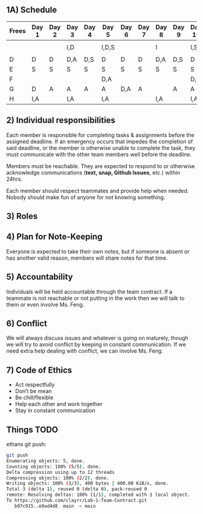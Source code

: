 ## 1A) Schedule

| Frees | Day 1 | Day 2 | Day 3 | Day 4 | Day 5 | Day 6 | Day 7 | Day 8 | Day 9 | Day 10 |
|-------|-------|-------|-------|-------|-------|-------|-------|-------|-------|--------|
|       |       |       |       |       |       |       |       |       |       |        |
|       |       |       | I,D   |       | I,D,S |       |       | I     |       | I,S    |
|       |       |       |       |       |       |       |       |       |       |        |
| D     | D     | D     | D,A   | D,S   | D     | D     | D     | D,A   | D,S   | D      |
| E     | S     | S     | S     | S     | S     | S     | S     | S     | S     | S      |
| F     |       |       |       |       | D,A   |       |       |       |       | D,A    |
| G     | D     | A     | A     | A     | A     | D,A   | A     |       | A     | A      |
| H     | I,A   |       | I,A   |       | I,A   |       |       | I,A   |       | I,A    |

## 2) Individual responsibilities

Each member is responsible for completing tasks & assignments before the assigned deadline. If an emergency occurs that impedes the completion of said deadline, or the member is otherwise unable to complete the task, they must communicate with the other team members well before the deadline.

Members must be reachable. They are expected to respond to or otherwise acknowledge communications (**text, snap, Github Issues**, etc.) within 24hrs.

Each member should respect teammates and provide help when needed. Nobody should make fun of anyone for not knowing something. 


## 3) Roles

## 4) Plan for Note-Keeping

Everyone is expected to take their own notes, but if someone is absent or has another valid reason, members will share notes for that time.  

## 5) Accountability

Individuals will be held accountable through the team contract. If a teammate is not reachable or not putting in the work then we will talk to them or even involve Ms. Feng. 

## 6) Conflict

We will always discuss issues and whatever is going on maturely, though we will try to avoid conflict by keeping in constant communication. If we need extra help dealing with conflict, we can involve Ms. Feng. 

## 7) Code of Ethics

- Act respectfully
- Don’t be mean
- Be chill/flexible
- Help each other and work together
- Stay in constant communication

## Things TODO

ethans git push:

```sh
git push
Enumerating objects: 5, done.
Counting objects: 100% (5/5), done.
Delta compression using up to 12 threads
Compressing objects: 100% (2/2), done.
Writing objects: 100% (3/3), 400 bytes | 400.00 KiB/s, done.
Total 3 (delta 1), reused 0 (delta 0), pack-reused 0
remote: Resolving deltas: 100% (1/1), completed with 1 local object.
To https://github.com/clayrr/Lab-1-Team-Contract.git
   b97c915..e9ad4d8  main -> main
```
